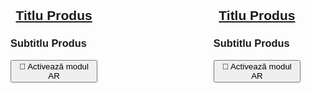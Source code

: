 <html lang="eng">
<head>
    <meta charset="UTF-8">
    <meta name="viewport" content="width=device-width, initial-scale=1.0">
    <title>Produse de calitate superioară</title>
    <script type="module" src="https://unpkg.com/@google/model-viewer"></script>
    <style>
        body {
            margin: 0;
            padding: 0;
            font-family: Arial, sans-serif;
        }
        .model-container {
            display: flex;
            flex-wrap: wrap;
            justify-content: space-between;
            margin: 20px auto;
            max-width: 800px;
        }
        .model-section {
            width: 30%;
            margin-bottom: 40px;
        }
        model-viewer {
            width: 100%;
            height: 200px;
        }
        .navigation {
            display: flex;
            justify-content: space-between;
            margin-top: 20px;
            padding: 0 20px;
        }
        .nav-button {
            cursor: pointer;
            background-color: #007BFF;
            border: none;
            border-radius: 20px;
            padding: 10px 20px;
            font-size: 16px;
            color: white;
            box-shadow: 0 2px 4px rgba(0, 0, 0, 0.2);
            transition: background-color 0.3s, box-shadow 0.3s;
        }
        .nav-button:hover {
            background-color: #0056b3;
            box-shadow: 0 4px 8px rgba(0, 0, 0, 0.3);
        }
        .content {
            max-width: 800px;
            margin: auto;
            padding: 20px;
        }
        @keyframes levitate {
            0%, 100% {
                transform: translateY(0);
            }
            50% {
                transform: translateY(-10px);
            }
        }
        .levitate {
            display: inline-block;
            animation: levitate 1s ease-in-out infinite;
        }
    </style>
</head>
<body>

<div class="content">
    <div class="model-container">
        <div class="model-section">
            <h2 style="text-align: center;"><a id="mainTitle1" href="#" target="_blank">Titlu Produs</a></h2>
            <h3 id="subtitle1">Subtitlu Produs</h3>
            <model-viewer 
                id="modelViewer1" 
                src="adidas.glb" 
                ios-src="adidas.usdz" 
                ar 
                ar-modes="webxr scene-viewer quick-look" 
                camera-controls 
                auto-rotate 
                environment-image="neutral" 
                shadow-intensity="1" 
                alt="Produs"
                min-camera-orbit="auto 0deg 0deg" 
                max-camera-orbit="auto 80deg auto">
                <button slot="ar-button" class="ar-button">
                    <span class="levitate">👋</span> Activează modul AR
                </button>
            </model-viewer>
        </div>
        <div class="model-section">
            <h2 style="text-align: center;"><a id="mainTitle2" href="#" target="_blank">Titlu Produs</a></h2>
            <h3 id="subtitle2">Subtitlu Produs</h3>
            <model-viewer 
                id="modelViewer2" 
                src="noodle.glb" 
                ios-src="noodle.usdz" 
                ar 
                ar-modes="webxr scene-viewer quick-look" 
                camera-controls 
                auto-rotate 
                environment-image="neutral" 
                shadow-intensity="1" 
                alt="Produs"
                min-camera-orbit="auto 0deg 0deg" 
                max-camera-orbit="auto 80deg auto">
                <button slot="ar-button" class="ar-button">
                    <span class="levitate">👋</span> Activează modul AR
                </button>
            </model-viewer>
        </div>
        <!-- Adaugă modele suplimentare aici -->
    </div>
</div>

<script>
    const modelViewer1 = document.getElementById('modelViewer1');
    const modelViewer2 = document.getElementById('modelViewer2');

    const models = [
        { viewer: modelViewer1, titleElementId: 'mainTitle1', subtitleElementId: 'subtitle1', file: "adidas.glb", iosFile: "adidas.usdz", title: "Cumpără acum Adidas Samba OG", url: "https://unfazed.ro/products/adidas-samba-og-cloud-white?_pos=1&_sid=6d480c095&_ss=r", subtitle: "Adidas Samba OG \"Cloud White\"", features: "" },
        { viewer: modelViewer2, titleElementId: 'mainTitle2', subtitleElementId: 'subtitle2', file: "noodle.glb", iosFile: "noodle.usdz", title: "Descoperă Noodle-ul nostru de top", url: "#", subtitle: "Noodle - Gust și Aromă Inegalabilă", features: "" }
         { file: "jordan.glb", iosFile: "jordan.usdz", title: "Cumpără acum Air Jordan 4 Retro", url: "https://unfazed.ro/products/air-jordan-4-retro-se-craft-medium-olive", subtitle: "Air Jordan 4 Retro SE Craft \"Medium Olive\"", features: "" },
{ file: "nike.glb", iosFile: "nike.usdz", title: "Cumpără acum Nike Air Force 1", url: "https://unfazed.ro/products/nike-air-force-1-low-triple-white", subtitle: "Nike Air Force 1 Low \"Triple White\"", features: "" },
    { file: "scaun.glb", iosFile: "scaun.usdz", title: "Descoperă noul nostru Scaun Confortabil", url: "#", subtitle: "Scaun Confortabil - Design Modern", features: "" },
    ];

    function updateModels() {
        models.forEach(model => {
            const viewer = model.viewer;
            const titleElement = document.getElementById(model.titleElementId);
            const subtitleElement = document.getElementById(model.subtitleElementId);

            viewer.src = model.file;
            viewer.setAttribute('ios-src', model.iosFile);
            viewer.alt = model.subtitle;
            titleElement.href = model.url;
            titleElement.textContent = model.title;
            subtitleElement.textContent = model.subtitle;
        });
    }

    updateModels();
</script>

</body>
</html>
